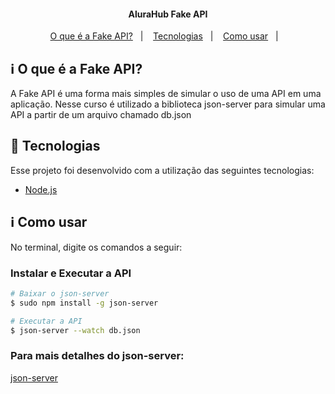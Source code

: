 <h4 align="center"> 
	AluraHub Fake API
</h4>

<p align="center">
  <a href="#information_source-o-que-é-o-ficando-online">O que é a Fake API?</a>&nbsp;&nbsp;&nbsp;|&nbsp;&nbsp;&nbsp;
  <a href="#rocket-Tecnologias">Tecnologias</a>&nbsp;&nbsp;&nbsp;|&nbsp;&nbsp;&nbsp;
  <a href="#information_source-como-usar">Como usar</a>&nbsp;&nbsp;&nbsp;|&nbsp;&nbsp;&nbsp;
</p>

## :information_source: O que é a Fake API?

A Fake API é uma forma mais simples de simular o uso de uma API em uma aplicação. Nesse curso é utilizado a biblioteca json-server para simular uma API a partir de um arquivo chamado db.json


## :rocket: Tecnologias

Esse projeto foi desenvolvido com a utilização das seguintes tecnologias:
- [Node.js][nodejs]

## :information_source: Como usar

No terminal, digite os comandos a seguir:

### Instalar e Executar a API

```bash
# Baixar o json-server
$ sudo npm install -g json-server

# Executar a API
$ json-server --watch db.json

```

### Para mais detalhes do json-server:
[json-server](https://github.com/typicode/json-server)


[nodejs]: https://nodejs.org/
[expo]: https://expo.io/
[rn]: https://facebook.github.io/react-native/
[yarn]: https://yarnpkg.com/

